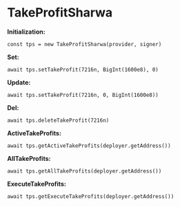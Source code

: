 # TakeProfitSharwa

**Initialization:**

``` const tps = new TakeProfitSharwa(provider, signer) ```

**Set:**

``` await tps.setTakeProfit(7216n, BigInt(1600e8), 0) ```

**Update:**

``` await tps.setTakeProfit(7216n, 0, BigInt(1600e8)) ```

**Del:**

``` await tps.deleteTakeProfit(7216n) ```

**ActiveTakeProfits:**

``` await tps.getActiveTakeProfits(deployer.getAddress()) ```

**AllTakeProfits:**

``` await tps.getAllTakeProfits(deployer.getAddress()) ```

**ExecuteTakeProfits:**

``` await tps.getExecuteTakeProfits(deployer.getAddress()) ```